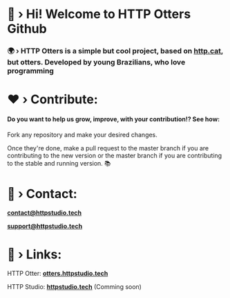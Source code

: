 # 🦦 › Hi! Welcome to HTTP Otters Github

### 🌍 › HTTP Otters is a simple but cool project, based on [http.cat](https://http.cat), but otters. Developed by young Brazilians, who love programming

# ❤ › Contribute:
#### Do you want to help us grow, improve, with your contribution!? See how:

Fork any repository and make your desired changes.

Once they're done, make a pull request to the master branch if you are contributing to the new version or the master branch if you are contributing to the stable and running version. 📚

# 🛑 › Contact:

**contact@httpstudio.tech**

**support@httpstudio.tech**

# 🔗 › Links:

HTTP Otter: **[otters.httpstudio.tech](https://otters.httpstudio.tech)**

HTTP Studio: **[httpstudio.tech](https://httpstudio.tech)** (Comming soon)
